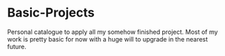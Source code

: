 # Basic-Projects

Personal catalogue to apply all my somehow finished project.
Most of my work is pretty basic for now with a huge will to upgrade in the nearest future.